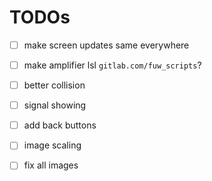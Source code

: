 # TODOs
* [ ] make screen updates same everywhere
* [ ] make amplifier lsl `gitlab.com/fuw_scripts`?
* [ ] better collision
* [ ] signal showing

* [ ] add back buttons

* [ ] image scaling
* [ ] fix all images